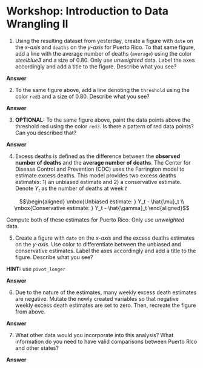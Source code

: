 Workshop: Introduction to Data Wrangling II
================

1. Using the resulting dataset from yesterday, create a figure with `date` on the *x-axis* and `deaths` on the *y-axis* for Puerto Rico. To that same figure, add a line with the average number of deaths (`average`) using the color *steelblue3* and a size of 0.80. Only use *unweighted* data. Label the axes accordingly and add a title to the figure. Describe what you see? 

**Answer**

2. To the same figure above, add a line denoting the `threshold` using the color `red3` and a size of 0.80. Describe what you see?

**Answer**

3. **OPTIONAL:** To the same figure above, paint the data points above the threshold red using the color `red3`. Is there a pattern of red data points? Can you described that? 

**Answer**

4. Excess deaths is defined as the difference between the **observed number of deaths** and the **average number of deaths**. The Center for Disease Control and Prevention (CDC) uses the Farrington model to estimate excess deaths. This model provides two excess deaths estimates: 1) an unbiased estimate and 2) a conservative estimate. Denote $Y_{t}$ as the number of deaths at week $t$

$$\begin{aligned}
\mbox{Unbiased estimate: } Y_t - \hat{\mu}_t \\
\mbox{Conservative estimate: } Y_t - \hat{\gamma}_t
\end{aligned}$$

Compute both of these estimates for Puerto Rico. Only use *unweighted* data.

5. Create a figure with `date` on the *x-axis* and the excess deaths estimates on the *y-axis*. Use color to differentiate between the unbiased and conservative estimates. Label the axes accordingly and add a title to the figure. Describe what you see? 

**HINT:** use `pivot_longer`

**Answer**

6. Due to the nature of the estimates, many weekly excess death estimates are negative. Mutate the newly created variables so that negative weekly excess death estimates are set to zero. Then, recreate the figure from above.

**Answer**

7. What other data would you incorporate into this analysis? What information do you need to have valid comparisons between Puerto Rico and other states?

**Answer**
